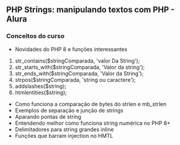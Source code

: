 ## PHP Strings: manipulando textos com PHP - Alura

### Conceitos do curso

- Novidades do PHP 8 e funções interessantes
1. str_contains($stringComparada, 'valor Da String');
2. str_starts_with($stringComparada, 'Valor da string');
3. str_ends_with($stringComparada, 'Valor da String');
4. strpos($stringComparada, 'string ou caractere');
5. addslashes($string);
6. htmlentities($string);

- Como funciona a comparação de bytes do strlen e mb_strlen
- Exemplos de separação e junção de strings
- Aparando pontas de string
- Entendendo melhor como funciona string numérica no PHP 8+
- Delimitadores para string grandes inline
- Funções que barram injection no HMTL